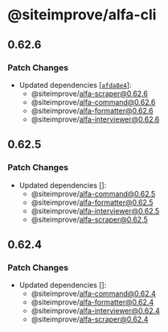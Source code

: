 # @siteimprove/alfa-cli

## 0.62.6

### Patch Changes

- Updated dependencies [[`afda8e4`](https://github.com/Siteimprove/alfa-integrations/commit/afda8e45eea7754f8b2ca4023ba64a71b753967f)]:
  - @siteimprove/alfa-scraper@0.62.6
  - @siteimprove/alfa-command@0.62.6
  - @siteimprove/alfa-formatter@0.62.6
  - @siteimprove/alfa-interviewer@0.62.6

## 0.62.5

### Patch Changes

- Updated dependencies []:
  - @siteimprove/alfa-command@0.62.5
  - @siteimprove/alfa-formatter@0.62.5
  - @siteimprove/alfa-interviewer@0.62.5
  - @siteimprove/alfa-scraper@0.62.5

## 0.62.4

### Patch Changes

- Updated dependencies []:
  - @siteimprove/alfa-command@0.62.4
  - @siteimprove/alfa-formatter@0.62.4
  - @siteimprove/alfa-interviewer@0.62.4
  - @siteimprove/alfa-scraper@0.62.4
